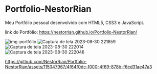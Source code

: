 # Portfolio-NestorRian
Meu Portfólio pessoal desenvolvido com HTML5, CSS3 e JavaScript.

link do Portfólio: https://nestorrian.github.io/Portfolio-NestorRian/


![img-portfólio](https://github.com/NestorRian/Portfolio-NestorRian/assets/115047967/ad9590da-d7f9-461f-b0bc-7deef217ff6c)
![Captura de tela 2023-08-30 221859](https://github.com/NestorRian/Portfolio-NestorRian/assets/115047967/e213c316-6b3b-4897-ad88-dd273c310395)
![Captura de tela 2023-08-30 222014](https://github.com/NestorRian/Portfolio-NestorRian/assets/115047967/7707f021-5096-4891-a2a6-4487c5b1e751)
![Captura de tela 2023-08-30 222048](https://github.com/NestorRian/Portfolio-NestorRian/assets/115047967/c8cfefe4-40e9-4bb3-8bcc-f9fdaa77bb72)


https://github.com/NestorRian/Portfolio-NestorRian/assets/115047967/4f64f0dc-f000-4f69-878b-f6cd31ae47a3

